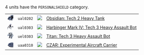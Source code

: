 4 units have the <code>PERSONALSHIELD</code> category.
<table>
    <tr>
        <td><a href="UAL0202"><img src="icons/units/UAL0202_icon.png" width="21px" /></a></td>
        <td><code>ual0202</code></td>
        <td><a href="Forged Alliance Forever"><img src="icons/mods/mod.png" width="21px" /></a></td>
        <td><a href="UAL0202">Obsidian: Tech 2 Heavy Tank</a></td>
    </tr>
    <tr>
        <td><a href="UAL0303"><img src="icons/units/UAL0303_icon.png" width="21px" /></a></td>
        <td><code>ual0303</code></td>
        <td><a href="Forged Alliance Forever"><img src="icons/mods/mod.png" width="21px" /></a></td>
        <td><a href="UAL0303">Harbinger Mark IV: Tech 3 Heavy Assault Bot</a></td>
    </tr>
    <tr>
        <td><a href="UEL0303"><img src="icons/units/UEL0303_icon.png" width="21px" /></a></td>
        <td><code>uel0303</code></td>
        <td><a href="Forged Alliance Forever"><img src="icons/mods/mod.png" width="21px" /></a></td>
        <td><a href="UEL0303">Titan: Tech 3 Heavy Assault Bot</a></td>
    </tr>
    <tr>
        <td><a href="UAA0310"><img src="icons/units/UAA0310_icon.png" width="21px" /></a></td>
        <td><code>uaa0310</code></td>
        <td><a href="Forged Alliance Forever"><img src="icons/mods/mod.png" width="21px" /></a></td>
        <td><a href="UAA0310">CZAR: Experimental Aircraft Carrier</a></td>
    </tr>
</table>
